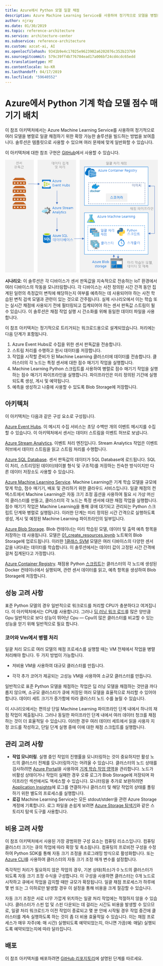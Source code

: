 ```yaml
---
title: Azure에서 Python 모델 일괄 채점
description: Azure Machine Learning Service를 사용하여 정기적으로 모델을 병렬로 일괄 채점하기 위한 확장 가능한 솔루션을 빌드합니다.
author: njray
ms.date: 01/30/2019
ms.topic: reference-architecture
ms.service: architecture-center
ms.subservice: reference-architecture
ms.custom: azcat-ai, AI
ms.openlocfilehash: 9341b9e4c17025e9623902a6202076c352b237b9
ms.sourcegitcommit: 579c39ff4b776704ead17a006bf24cd4cdc65edd
ms.translationtype: MT
ms.contentlocale: ko-KR
ms.lasthandoff: 04/17/2019
ms.locfileid: "59640552"
---
```

# <a name="batch-scoring-of-python-machine-learning-models-on-azure"></a>Azure에서 Python 기계 학습 모델 점수 매기기 배치

이 참조 아키텍처에서는 Azure Machine Learning Service를 사용하여 정기적으로 여러 모델을 병렬로 일괄 채점하기 위한 확장 가능한 솔루션을 빌드하는 방법을 보여줍니다. 솔루션은 템플릿으로 사용할 수 있으며 여러 문제에 맞게 일반화할 수 있습니다.

이 아키텍처에 대한 참조 구현은 [GitHub][github]에서 사용할 수 있습니다.

![Azure에서 Python 모델 일괄 채점](./_images/batch-scoring-python.png)

**시나리오**: 이 솔루션은 각 디바이스가 센서 판독값을 지속적으로 전송하는 IoT 환경에서 여러 디바이스의 작동을 모니터링합니다. 각 디바이스는 사전 정의된 시간 간격 동안 집계된 일련의 측정값이 변칙에 해당하는지 여부를 예측하는 데 사용되어야 하는 사전 학습된 변칙 검색 모델과 관련이 있는 것으로 간주됩니다. 실제 시나리오에서 이는 학습 또는 실시간 채점에 사용되기 전에 필터링되고 집계되어야 하는 센서 판독값 스트림이 될 수 있습니다. 이 솔루션은 채점 작업 실행 시 간소화를 위해 동일한 데이터 파일을 사용합니다.

이 참조 아키텍처는 정기적으로 트리거되는 워크로드용으로 설계되었습니다. 처리에는 다음 단계가 포함됩니다.

1. Azure Event Hubs로 수집을 위한 센서 판독값을 전송합니다.
2. 스트림 처리를 수행하고 원시 데이터를 저장합니다.
3. 작업을 시작할 준비가 된 Machine Learning 클러스터에 데이터를 전송합니다. 클러스터의 각 노드는 특정 센서에 대한 점수 매기기 작업을 실행합니다. 
4. Machine Learning Python 스크립트를 사용하여 병렬로 점수 매기기 작업을 실행하는 점수 매기기 파이프라인을 실행합니다. 파이프라인은 미리 정의된 기간에 실행되도록 생성, 게시 및 예약됩니다.
5. 예측을 생성하고 나중에 사용할 수 있도록 Blob Storage에 저장합니다.

## <a name="architecture"></a>아키텍처

이 아키텍처는 다음과 같은 구성 요소로 구성됩니다.

[Azure Event Hubs][event-hubs]. 이 메시지 수집 서비스는 초당 수백만 개의 이벤트 메시지를 수집할 수 있습니다. 이 아키텍처에서 센서는 데이터 스트림을 이벤트 허브로 보냅니다.

[Azure Stream Analytics][stream-analytics]. 이벤트 처리 엔진입니다. Stream Analytics 작업은 이벤트 허브에서 데이터 스트림을 읽고 스트림 처리를 수행합니다.

[Azure SQL Database][sql-database]. 센서 판독값의 데이터가 SQL Database에 로드됩니다. SQL이 처리, 스트리밍된 데이터(테이블 형식 및 구조적)를 저장하는 친숙한 방식이지만 다른 데이터 저장소도 사용할 수 있습니다.

[Azure Machine Learning Service][amls]. Machine Learning은 기계 학습 모델을 규모에 맞게 학습, 점수 매기기, 배포 및 관리하기 위한 클라우드 서비스입니다. 일괄 채점의 컨텍스트에서 Machine Learning은 자동 크기 조정 옵션을 사용하여 필요 시 가상 머신의 클러스터를 만들고, 클러스터의 각 노드는 특정 센서에 대한 채점 작업을 실행합니다. 점수 매기기 작업은 Machine Learning을 통해 큐에 대기되고 관리되는 Python 스크립트 단계와 병렬로 실행됩니다. 이러한 단계는 미리 정의된 시간 간격으로 실행하도록 생성, 게시 및 예정된 Machine Learning 파이프라인의 일부입니다.

[Azure Blob Storage][storage]. Blob 컨테이너는 미리 학습된 모델, 데이터 및 출력 예측 항목을 저장하는 데 사용됩니다. 모델은 [01_create_resources.ipynb][create-resources] 노트북의 Blob Storage에 업로드됩니다. 이러한 [1클래스 SVM][one-class-svm] 모델은 여러 디바이스의 다양한 센서 값을 나타내는 데이터를 학습합니다. 이 솔루션에서는 데이터 값이 고정된 시간 간격에 걸쳐 집계된다고 가정합니다.

[Azure Container Registry][acr]. 채점용 Python [스크립트][pyscript]는 클러스터의 각 노드에 생성된 Docker 컨테이너에서 실행되며, 관련 센서 데이터를 읽고, 예측 항목을 생성하여 Blob Storage에 저장합니다.

## <a name="performance-considerations"></a>성능 고려 사항

표준 Python 모델의 경우 일반적으로 워크로드를 처리할 CPU가 충분하다고 여겨집니다. 이 아키텍처에서는 CPU를 사용합니다. 그러나 [딥 러닝 워크 로드][deep]를 많은 양만큼 Gpu 일반적으로 보다 성능이 뛰어난 Cpu &mdash; Cpu의 많은 클러스터를 비교할 수 있는 성능을 얻기 위해 일반적으로 필요 합니다.

### <a name="parallelizing-across-vms-versus-cores"></a>코어와 Vm에서 병렬 처리

일괄 처리 모드로 여러 모델의 채점 프로세스를 실행할 때는 VM 전체에서 작업을 병렬 처리해야 합니다. 두 가지 방법이 가능합니다.

* 저비용 VM을 사용하여 대규모 클러스터를 만듭니다.

* 각각 추가 코어가 제공되는 고성능 VM을 사용하여 소규모 클러스터를 만듭니다.

일반적으로 표준 Python 모델을 채점하는 작업은 딥 러닝 모델을 채점하는 것만큼 까다롭지 않으며, 소규모 클러스터가 큐에 저장된 여러 모델을 효율적으로 처리할 수 있어야 합니다. 데이터 세트 크기가 증가함에 따라 클러스터 노드 수를 늘릴 수 있습니다.

이 시나리오에서는 편의상 단일 Machine Learning 파이프라인 단계 내에서 하나의 채점 작업이 제출됩니다. 그러나 동일한 파이프라인 단계 내에서 여러 데이터 청크를 채점하는 것이 더 효율적일 수 있습니다. 이러한 경우 여러 데이터 세트에서 읽을 사용자 지정 코드를 작성하고, 단일 단계 실행 중에 이에 대한 채점 스크립트를 실행합니다.

## <a name="management-considerations"></a>관리 고려 사항

- **작업 모니터링**. 실행 중인 작업의 진행률을 모니터링하는 것이 중요하지만 활성 노드의 클러스터 전체를 모니터링하기는 어려울 수 있습니다. 클러스터의 노드 상태를 검사하려면 [Azure Portal][portal]을 사용하여 [기계 학습 작업 영역][ml-workspace]을 관리합니다. 노드가 비활성 상태이거나 작업이 실패한 경우 오류 로그가 Blob Storage에 저장되며 파이프라인 섹션에서도 액세스할 수 있습니다. 모니터링을 추가로 보완하려면 [Application Insights][app-insights]에 로그를 연결하거나 클러스터 및 해당 작업의 상태를 폴링하기 위한 별도의 프로세스를 실행합니다.
- **로깅** Machine Learning Service는 모든 stdout/stderr을 관련 Azure Storage 계정에 기록합니다. 로그 파일을 손쉽게 보려면 [Azure Storage 탐색기][explorer]와 같은 스토리지 탐색 도구를 사용합니다.

## <a name="cost-considerations"></a>비용 고려 사항

이 참조 아키텍처에서 사용된 가장 광범위한 구성 요소는 컴퓨팅 리소스입니다. 컴퓨팅 클러스터 크기는 큐의 작업에 따라 확장 및 축소됩니다. 컴퓨팅의 프로비전 구성을 수정하여 Python SDK를 통해 자동 크기 조정을 프로그래밍 방식으로 활성화합니다. 또는 [Azure CLI][cli]를 사용하여 클러스터의 자동 크기 조정 매개 변수를 설정합니다.

즉각적인 처리가 필요하지 않은 작업의 경우, 기본 상태(최소)가 0 노드의 클러스터가 되도록 자동 크기 조정 수식을 구성합니다. 이 구성을 사용하면 클러스터는 0개 노드로 시작하고 큐에서 작업을 감지할 때만 규모가 확장됩니다. 일괄 채점 프로세스가 하루에 몇 번 또는 그 이하로만 발생할 경우 이 설정을 통해 비용을 크게 절감할 수 있습니다.

자동 크기 조정은 서로 너무 가깝게 위치하는 일괄 처리 작업에는 적절하지 않을 수 있습니다. 클러스터가 스핀 업 및 스핀 다운되는 데 걸리는 시간도 비용을 발생할 수 있으므로, 일괄 처리 워크로드가 이전 작업이 종료되고 몇 분 안에 시작될 경우 작업 중간에 클러스터를 계속 실행하도록 하는 것이 좀 더 비용 효율적일 수 있습니다. 이는 채점 프로세스가 매우 자주(예: 매 시간) 실행되도록 예약되었는지, 아니면 가끔(예: 매달) 실행되도록 예약되었는지에 따라 달라집니다.

## <a name="deployment"></a>배포

이 참조 아키텍처를 배포하려면 [GitHub 리포지토리][github]에 설명된 단계를 따르세요.

[acr]: /azure/container-registry/container-registry-intro
[ai]: /azure/application-insights/app-insights-overview
[aml-compute]: /azure/machine-learning/service/how-to-set-up-training-targets#amlcompute
[amls]: /azure/machine-learning/service/overview-what-is-azure-ml
[automatic-scaling]: /azure/batch/batch-automatic-scaling
[azure-files]: /azure/storage/files/storage-files-introduction
[cli]: /cli/azure
[create-resources]: https://github.com/Microsoft/AMLBatchScoringPipeline/blob/master/01_create_resources.ipynb
[deep]: /azure/architecture/reference-architectures/ai/batch-scoring-deep-learning
[event-hubs]: /azure/event-hubs/event-hubs-geo-dr
[explorer]: https://azure.microsoft.com/en-us/features/storage-explorer/
[github]: https://github.com/Microsoft/AMLBatchScoringPipeline
[one-class-svm]: http://scikit-learn.org/stable/modules/generated/sklearn.svm.OneClassSVM.html
[portal]: https://portal.azure.com
[ml-workspace]: /azure/machine-learning/studio/create-workspace
[python-script]: https://github.com/Azure/BatchAIAnomalyDetection/blob/master/batchai/predict.py
[pyscript]: https://github.com/Microsoft/AMLBatchScoringPipeline/blob/master/scripts/predict.py
[storage]: /azure/storage/blobs/storage-blobs-overview
[stream-analytics]: /azure/stream-analytics/
[sql-database]: /azure/sql-database/
[app-insights]: /azure/application-insights/app-insights-overview
